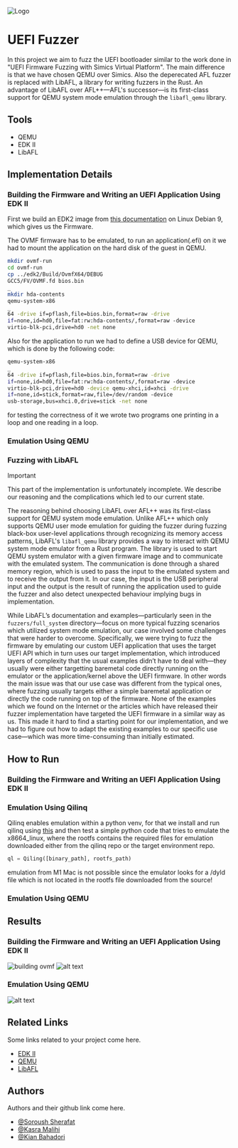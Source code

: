 ![Logo](https://via.placeholder.com/600x150?text=Your+Logo+Here+600x150)

# UEFI Fuzzer

In this project we aim to fuzz the UEFI bootloader similar to the work done in "UEFI Firmware Fuzzing with Simics Virtual Platform". The main difference is that we have chosen QEMU over Simics. Also the deperecated AFL fuzzer is replaced with LibAFL, a library for writing fuzzers in the Rust. An advantage of LibAFL over AFL++—AFL's successor—is its first-class support for QEMU system mode emulation through the `libafl_qemu` library.

## Tools

- QEMU
- EDK II
- LibAFL


## Implementation Details

### Building the Firmware and Writing an UEFI Application Using EDK II
First we build an EDK2 image from [this documentation](https://wiki.osdev.org/EDK2) on Linux Debian 9, which gives us the Firmware.

The OVMF firmware has to be emulated, to run an application(.efi) on it we had to mount the application on the hard disk of the guest in QEMU. 

```Bash
mkdir ovmf-run
cd ovmf-run
cp ../edk2/Build/OvmfX64/DEBUG
GCC5/FV/OVMF.fd bios.bin
_
mkdir hda-contents
qemu-system-x86
_
64 -drive if=pflash,file=bios.bin,format=raw -drive
if=none,id=hd0,file=fat:rw:hda-contents/,format=raw -device
virtio-blk-pci,drive=hd0 -net none
```

Also for the application to run we had to define a USB device for QEMU, which is done by the following code:

```Bash
qemu-system-x86
_
64 -drive if=pflash,file=bios.bin,format=raw -drive
if=none,id=hd0,file=fat:rw:hda-contents/,format=raw -device
virtio-blk-pci,drive=hd0 -device qemu-xhci,id=xhci -drive
if=none,id=stick,format=raw,file=/dev/random -device
usb-storage,bus=xhci.0,drive=stick -net none
```

for testing the correctness of it we wrote two programs one printing in a loop and one reading in a loop.

### Emulation Using QEMU



### Fuzzing with LibAFL

> [!IMPORTANT]  
> This part of the implementation is unfortunately incomplete. We describe our reasoning and the complications which led to our current state.

The reasoning behind choosing LibAFL over AFL++ was its first-class support for QEMU system mode emulation. Unlike AFL++ which only supports QEMU user mode emulation for guiding the fuzzer during fuzzing black-box user-level applications through recognizing its memory access patterns, LibAFL's `libafl_qemu` library provides a way to interact with QEMU system mode emulator from a Rust program. The library is used to start QEMU system emulator with a given firmware image and to communicate with the emulated system. The communication is done through a shared memory region, which is used to pass the input to the emulated system and to receive the output from it. In our case, the input is the USB peripheral input and the output is the result of running the application used to guide the fuzzer and also detect unexpected behaviour implying bugs in implementation.

While LibAFL’s documentation and examples—particularly seen in the `fuzzers/full_system` directory—focus on more typical fuzzing scenarios which utilized system mode emulation, our case involved some challenges that were harder to overcome. Specifically, we were trying to fuzz the firmware by emulating our custom UEFI application that uses the target UEFI API which in turn uses our target implementation, which introduced layers of complexity that the usual examples didn’t have to deal with—they usually were either targetting baremetal code directly running on the emulator or the application/kernel above the UEFI firmware. In other words the main issue was that our use case was different from the typical ones, where fuzzing usually targets either a simple baremetal application or directly the code running on top of the firmware. None of the examples which we found on the Internet or the articles which have released their fuzzer implementation have targeted the UEFI firmware in a similar way as us. This made it hard to find a starting point for our implementation, and we had to figure out how to adapt the existing examples to our specific use case—which was more time-consuming than initially estimated.

## How to Run

### Building the Firmware and Writing an UEFI Application Using EDK II



### Emulation Using Qilinq
Qilinq enables emulation within a python venv, for that we install and run qilinq using [this](https://docs.qiling.io/en/latest/install/) and then test a simple python code that tries to emulate the x8664_linux, where the rootfs contains the required files for emulation downloaded either from the qilinq repo or the target environment repo.

```Python
ql = Qiling([binary_path], rootfs_path)
```

emulation from M1 Mac is not possible since the emulator looks for a /dyld file which is  not located in the rootfs file downloaded from the source!

### Emulation Using QEMU



## Results

### Building the Firmware and Writing an UEFI Application Using EDK II
![building ovmf](https://github.com/Sharif-University-ESRLab/fall2024-uefi-fuzzer/blob/main/Screenshot%201403-11-20%20at%2013.43.57.png)
![alt text](https://github.com/Sharif-University-ESRLab/fall2024-uefi-fuzzer/blob/main/Screenshot%201403-11-20%20at%2013.33.54.png)

### Emulation Using QEMU
![alt text](https://github.com/Sharif-University-ESRLab/fall2024-uefi-fuzzer/blob/main/Screenshot%201403-11-20%20at%2013.34.34.png)

## Related Links

Some links related to your project come here.
- [EDK II](https://github.com/tianocore/edk2)
- [QEMU](https://www.qemu.org/)
- [LibAFL](https://github.com/AFLplusplus/LibAFL)

## Authors

Authors and their github link come here.
- [@Soroush Sherafat](https://github.com/sorousherafat/)
- [@Kasra Malihi](https://github.com/kasramalih)
- [@Kian Bahadori](https://github.com/kian-bhd)
